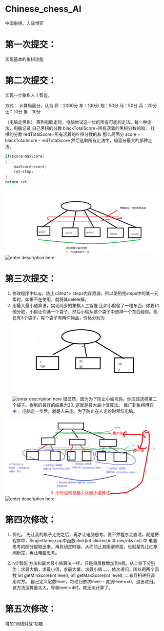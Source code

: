 # Chinese_chess_AI
中国象棋，人际博弈

# 第一次提交：
实现基本的象棋功能
# 第二次提交：
实现一步象棋人工智能。

方式：
计算局面分，认为
将：2000分
车：100分
炮：50分
马：50分
兵：20分
士：10分
象：10分

（电脑走黑棋）
等到电脑走时，电脑尝试这一步的所有可能的走法。每一种走法，电脑记录
自己黑棋的分数 blackTotalScore=所有活着的黑棋分数的和，
红棋的分数 redTotalScore=所有活着的红棋分数的和
那么局面分 score = blackTotalScore - redTotalScore
然后选取所有走法中，局面分最大的那种走法。

```cpp
if(score>maxScore)
{
    maxScore=score;
    ret=step;
}
return ret;
```
![enter description here][1]
![enter description here][2]
# 第三次提交：
1. 修改程序中bug，防止<Step*> steps内存泄漏，所以使用完steps中的某一元素时，如果不在使用，就将其delete掉。
2. 用最大最小值算法，实现两步的象棋人工智能
比如小偷偷了一堆东西，你要和他分赃，小偷让你选一个袋子，然后小偷从这个袋子中选择一个东西给你。现在有3个袋子，每个袋子有两件物品，价格分别为
![enter description here][3]
![enter description here][4]
很显然，因为为了防止小偷坑你，你应该选择第二个袋子。得到的最好的结果为20. 这就是最大最小值算法。
推广到象棋博弈中：
电脑走一步后，就是人来走。为了防止在人走的时候坑电脑。
    
![enter description here][5]
![enter description here][6]

# 第四次修改：
1. 优化。
先让我的棋子走完之后，再才让电脑思考。要不然程序会崩溃。就是把程序中，SingleGame.cpp中函数click(int clicked,int& row,int& col) 中 电脑思考的部分提取出来，再启动定时器，从而防止其阻塞界面。也就是先让红棋刷新完，再让电脑思考。

2. n步智能
方法和最大最小值算法一样。只是将层数增加到n层。从上往下分别为：求最大值，求最小值，求最大值，求最小值 。。。依次递归。所以用两个函数
int getMinScore(int level); 
int getMaxScore(int level);
二者互相递归调用对方。
自己定义层数level，每递归依次level--.直到level==0，退出递归。该方法运算量太大，导致level=4时，就无法计算了。

# 第五次修改：
增加“网络对战”功能


  [1]: https://github.com/MosBest/Chinese_chess_AI/blob/master/picture/1.png
  [2]: ./images/1.png "1.png"
  [3]: https://github.com/MosBest/Chinese_chess_AI/blob/master/picture/2.png
  [4]: ./images/2.png "2.png"
  [5]: https://github.com/MosBest/Chinese_chess_AI/blob/master/picture/3.png
  [6]: ./images/3.png "3.png"

